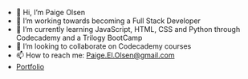 - 👋 Hi, I’m Paige Olsen
- 👀 I’m working towards becoming a Full Stack Developer  
- 🌱 I’m currently learning JavaScript, HTML, CSS and Python through Codecademy and a Trilogy BootCamp
- 💞️ I’m looking to collaborate on Codecademy courses
- 📫 How to reach me: Paige.El.Olsen@gmail.com
- [Portfolio](polsen-92.github.io/portfolio_2/)
<!---
FemBot9000/FemBot9000 is a ✨ special ✨ repository because its `README.md` (this file) appears on your GitHub profile.
You can click the Preview link to take a look at your changes.
--->
